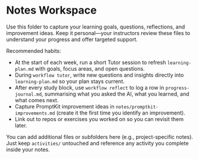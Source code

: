 # Notes Workspace

Use this folder to capture your learning goals, questions, reflections, and improvement ideas. Keep it personal—your instructors review these files to understand your progress and offer targeted support.

Recommended habits:

- At the start of each week, run a short Tutor session to refresh `learning-plan.md` with goals, focus areas, and open questions.
- During `workflow tutor`, write new questions and insights directly into `learning-plan.md` so your plan stays current.
- After every study block, use `workflow reflect` to log a row in `progress-journal.md`, summarising what you asked the AI, what you learned, and what comes next.
- Capture PromptKit improvement ideas in `notes/promptkit-improvements.md` (create it the first time you identify an improvement).
- Link out to repos or exercises you worked on so you can revisit them later.

You can add additional files or subfolders here (e.g., project-specific notes). Just keep `activities/` untouched and reference any activity you complete inside your notes.
